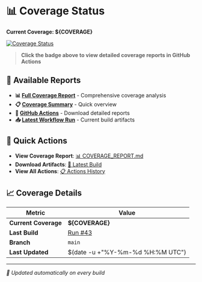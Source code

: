 # 📊 Coverage Status

**Current Coverage: ${COVERAGE}**

[![Coverage Status](https://img.shields.io/badge/coverage-${COVERAGE}-brightgreen?style=flat&logo=java)](https://github.com/Gqlex/gqlex-path-selection-java/actions/runs/17021789011)

> **Click the badge above to view detailed coverage reports in GitHub Actions**

## 📁 Available Reports

- **📊 [Full Coverage Report](https://github.com/Gqlex/gqlex-path-selection-java/blob/main/docs/COVERAGE_REPORT.md)** - Comprehensive coverage analysis
- **📋 [Coverage Summary](https://github.com/Gqlex/gqlex-path-selection-java/blob/main/docs/COVERAGE_SUMMARY.md)** - Quick overview
- **🔗 [GitHub Actions](https://github.com/Gqlex/gqlex-path-selection-java/actions)** - Download detailed reports
- **📥 [Latest Workflow Run](https://github.com/Gqlex/gqlex-path-selection-java/actions/runs/17021789011)** - Current build artifacts

## 🎯 Quick Actions

- **View Coverage Report**: [📊 COVERAGE_REPORT.md](https://github.com/Gqlex/gqlex-path-selection-java/blob/main/docs/COVERAGE_REPORT.md)
- **Download Artifacts**: [🚀 Latest Build](https://github.com/Gqlex/gqlex-path-selection-java/actions/runs/17021789011)
- **View All Actions**: [📋 Actions History](https://github.com/Gqlex/gqlex-path-selection-java/actions)

## 📈 Coverage Details

| Metric | Value |
|--------|-------|
| **Current Coverage** | **${COVERAGE}** |
| **Last Build** | [Run #43](https://github.com/Gqlex/gqlex-path-selection-java/actions/runs/17021789011) |
| **Branch** | `main` |
| **Last Updated** | $(date -u +"%Y-%m-%d %H:%M UTC") |

---
*🔄 Updated automatically on every build*
